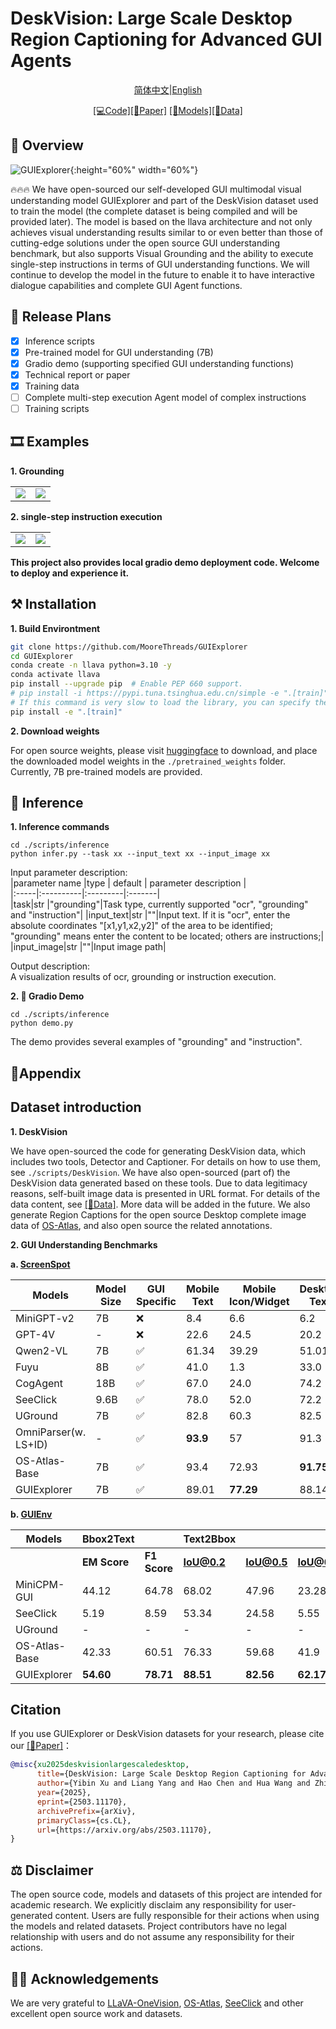 # DeskVision: Large Scale Desktop Region Captioning for Advanced GUI Agents

<p align="center">
<a href="./README.zh.md">简体中文</a>|<a href="./README.md">English</a>
</p>  

<div align="center">

[\[💻Code\]](https://github.com/MooreThreads/GUIExplorer)[\[📝Paper\]](https://arxiv.org/abs/2503.11170) [\[🤗Models\]](https://huggingface.co/caca9527/GUIExplorer)[\[🤗Data\]](https://huggingface.co/datasets/caca9527/DeskVision)  

</div>

## 🤗 Overview  
![GUIExplorer](https://github.com/MooreThreads/GUIExplorer/-/raw/master/assets/overview.png?ref_type=heads){:height="60%" width="60%"}

🔥🔥🔥 We have open-sourced our self-developed GUI multimodal visual understanding model GUIExplorer and part of the DeskVision dataset used to train the model (the complete dataset is being compiled and will be provided later). The model is based on the llava architecture and not only achieves visual understanding results similar to or even better than those of cutting-edge solutions under the open source GUI understanding benchmark, but also supports Visual Grounding and the ability to execute single-step instructions in terms of GUI understanding functions. We will continue to develop the model in the future to enable it to have interactive dialogue capabilities and complete GUI Agent functions.

## 📝 Release Plans

- [x] Inference scripts
- [x] Pre-trained model for GUI understanding (7B)
- [x] Gradio demo (supporting specified GUI understanding functions)  
- [x] Technical report or paper 
- [x] Training data  
- [ ] Complete multi-step execution Agent model of complex instructions   
- [ ] Training scripts

## 🎞️ Examples 


**1. Grounding**

<table class="center">

<tr>
    <td width=50% style="border: none">
        <img src="https://github.com/MooreThreads/GUIExplorer/-/raw/master/assets/grounding_1.png?ref_type=heads">
    </td>
    <td width=50% style="border: none">
        <img src="https://github.com/MooreThreads/GUIExplorer/-/raw/master/assets/grounding_2.png?ref_type=heads">
    </td>
</tr>
</table>

**2. single-step instruction execution**

<table class="center">

<tr>
    <td width=50% style="border: none">
        <img src="https://github.com/MooreThreads/GUIExplorer/-/raw/master/assets/ins_1.png?ref_type=heads">
    </td>
    <td width=50% style="border: none">
        <img src="https://github.com/MooreThreads/GUIExplorer/-/raw/master/assets/ins_2.png?ref_type=heads">
    </td>
</tr>
</table>


**This project also provides local gradio demo deployment code. Welcome to deploy and experience it.**

## ⚒️ Installation

**1. Build Environtment**

```bash  
git clone https://github.com/MooreThreads/GUIExplorer
cd GUIExplorer
conda create -n llava python=3.10 -y
conda activate llava
pip install --upgrade pip  # Enable PEP 660 support.
# pip install -i https://pypi.tuna.tsinghua.edu.cn/simple -e ".[train]"  
# If this command is very slow to load the library, you can specify the Tsinghua source (the above command)  
pip install -e ".[train]"       
```

**2. Download weights**

For open source weights, please visit [huggingface](https://huggingface.co/caca9527/GUIExplorer) to download, and place the downloaded model weights in the `./pretrained_weights` folder. Currently, 7B pre-trained models are provided.

## 🚀 Inference   
**1. Inference commands**

```shell
cd ./scripts/inference  
python infer.py --task xx --input_text xx --input_image xx
``` 

Input parameter description:    
|parameter name |type | default | parameter description |  
|:-----|:----------|:---------|:-------|     
|task|str    |"grounding"|Task type, currently supported "ocr", "grounding" and "instruction"|
|input_text|str  |""|Input text. If it is "ocr", enter the absolute coordinates "[x1,y1,x2,y2]" of the area to be identified; "grounding" means enter the content to be located; others are instructions;|
|input_image|str   |""|Input image path|

Output description:  
A visualization results of ocr, grounding or instruction execution.

**2. 🎨 Gradio Demo**

```shell 
cd ./scripts/inference
python demo.py
```  

The demo provides several examples of "grounding" and "instruction".

## 📝Appendix

## Dataset introduction

**1. DeskVision** 

We have open-sourced the code for generating DeskVision data, which includes two tools, Detector and Captioner. For details on how to use them, see ```./scripts/DeskVision```. We have also open-sourced (part of) the DeskVision data generated based on these tools. Due to data legitimacy reasons, self-built image data is presented in URL format. For details of the data content, see [\[🤗Data\]](). More data will be added in the future. We also generate Region Captions for the open source Desktop complete image data of [OS-Atlas](https://osatlas.github.io/), and also open source the related annotations.

**2. GUI Understanding Benchmarks**  

**a. [ScreenSpot](https://huggingface.co/datasets/rootsautomation/ScreenSpot)**  

| Models      | Model Size | GUI Specific | Mobile Text | Mobile Icon/Widget | Desktop Text | Desktop Icon/Widget | Web Text | Web Icon/Widget | Average |
|------------|------------|--------------|-------------|--------------------|--------------|---------------------|----------|-----------------|---------|
| MiniGPT-v2 | 7B         | ❌            | 8.4        | 6.6               | 6.2         | 2.9                | 6.5     | 3.4            | 5.7    |
| GPT-4V     | -          | ❌            | 22.6       | 24.5              | 20.2        | 11.8               | 9.2     | 8.8            | 16.2   |
| Qwen2-VL    | 7B       |  ✅         | 61.34        | 39.29               | 51.01         | 44.98                | 33.04     | 21.84   | 42.89  |
| Fuyu       | 8B         | ✅            | 41.0       | 1.3               | 33.0        | 3.6                | 33.9    | 4.4            | 19.5   |
| CogAgent   | 18B        | ✅            | 67.0       | 24.0              | 74.2        | 20.0               | 70.4    | 28.6           | 47.4   |
| SeeClick   | 9.6B       | ✅            | 78.0       | 52.0              | 72.2        | 30.0               | 55.7    | 32.5           | 53.4   |
| UGround   | 7B       | ✅            | 82.8       | 60.3              | 82.5        | 63.6               | 80.4    | 70.4           | 73.3   |
| OmniParser(w. LS+ID)   | -       | ✅            | **93.9**       | 57              | 91.3        | 63.6               | 81.3    | 51           | 73   |
| OS-Atlas-Base   | 7B         | ✅            | 93.4       | 72.93              | **91.75**        | 62.86               | **90.87**    | 74.27           | 82.47   |
| GUIExplorer   | 7B         | ✅            | 89.01       | **77.29**              | 88.14        | **75.0**               | 82.61    | **81.55**           | **82.86**   |

**b. [GUIEnv](https://huggingface.co/datasets/yiye2023/GUIEnv)**

| Models      | Bbox2Text    |             | Text2Bbox    |              |              |              |
|------------|--------------|-------------|--------------|--------------|--------------|--------------|
|            | **EM Score**     | **F1 Score**    | **IoU@0.2**      | **IoU@0.5**      | **IoU@0.7**      | **Center@acc**   |
| MiniCPM-GUI      |   44.12      | 64.78       | 68.02       | 47.96       | 23.28       |   -        |
| SeeClick  |     5.19         | 8.59       | 53.34        |   24.58      | 5.55        |      56.85       |
| UGround  |     -         | -       | -        |   -      | -        |      63.76       |
| OS-Atlas-Base  |     42.33         | 60.51       | 76.33        |   59.68      | 41.9        |      75.76       |
| GUIExplorer  |     **54.60**         | **78.71**       | **88.51**        |   **82.56**      | **62.17**        |      **87.66**       |

## Citation  

If you use GUIExplorer or DeskVision datasets for your research, please cite our [\[📝Paper\]](https://arxiv.org/abs/2503.11170)：

```bibtex
@misc{xu2025deskvisionlargescaledesktop,
      title={DeskVision: Large Scale Desktop Region Captioning for Advanced GUI Agents}, 
      author={Yibin Xu and Liang Yang and Hao Chen and Hua Wang and Zhi Chen and Yaohua Tang},
      year={2025},
      eprint={2503.11170},
      archivePrefix={arXiv},
      primaryClass={cs.CL},
      url={https://arxiv.org/abs/2503.11170}, 
}
```


## ⚖️ Disclaimer

The open source code, models and datasets of this project are intended for academic research. We explicitly disclaim any responsibility for user-generated content. Users are fully responsible for their actions when using the models and related datasets. Project contributors have no legal relationship with users and do not assume any responsibility for their actions.

## 🙏🏻 Acknowledgements

We are very grateful to [LLaVA-OneVision](https://llava-vl.github.io/blog/2024-08-05-llava-onevision/), [OS-Atlas](https://osatlas.github.io/), [SeeClick](https://github.com/njucckevin/SeeClick) and other excellent open source work and datasets.
